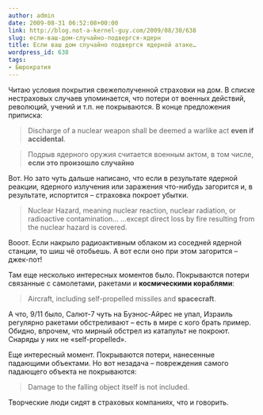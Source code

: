 ```yaml
---
author: admin
date: 2009-08-31 06:52:08+00:00
link: http://blog.not-a-kernel-guy.com/2009/08/30/638
slug: если-ваш-дом-случайно-подвергся-ядерн
title: Если ваш дом случайно подвергся ядерной атаке…
wordpress_id: 638
tags:
- Бюрократия
---
```


Читаю условия покрытия свежеполученной страховки на дом. В списке нестраховых случаев упоминается, что потери от военных действий, революций, учений и т.п. не покрываются. В конце предложения приписка:

> Discharge of a nuclear weapon shall be deemed a warlike act **even if accidental**.

> Подрыв ядерного оружия считается военным актом, в том числе, **если это произошло случайно**

Вот. Но зато чуть дальше написано, что если в результате ядерной реакции, ядерного излучения или заражения что-нибудь загорится и, в результате, испортится – страховка покроет убытки.

> Nuclear Hazard, meaning nuclear reaction, nuclear radiation, or radioactive contamination… …except direct loss by fire resulting from the nuclear hazard is covered.

Вооот. Если накрыло радиоактивным облаком из соседней ядерной станции, то шиш чё отобьешь. А вот если оно при этом загорится – джек-пот!

Там еще несколько интересных моментов было. Покрываются потери связанные с самолетами, ракетами и **космическими кораблями**:

> Aircraft, including self-propelled missiles and **spacecraft**.

А что, 9/11 было, Салют-7 чуть на Буэнос-Айрес не упал, Израиль регулярно ракетами обстреливают – есть в мире с кого брать пример. Обидно, впрочем, что мирный обстрел из катапульт не покроют. Снаряды у них не «self-propelled».

Еще интересный момент. Покрываются потери, нанесенные падающими объектами. Но вот незадача – повреждения самого падающего объекта не покрываются:

> Damage to the falling object itself is not included.

Творческие люди сидят в страховых компаниях, что и говорить.
